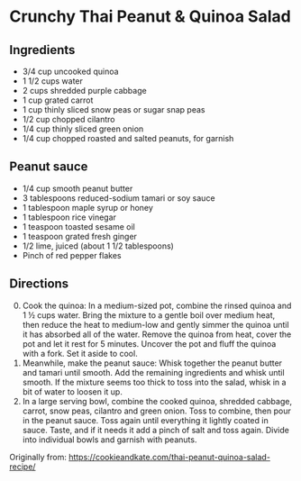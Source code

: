 Crunchy Thai Peanut & Quinoa Salad
=========

Ingredients
-----------
 * 3/4 cup uncooked quinoa
 * 1 1/2 cups water
 * 2 cups shredded purple cabbage
 * 1 cup grated carrot
 * 1 cup thinly sliced snow peas or sugar snap peas
 * 1/2 cup chopped cilantro
 * 1/4 cup thinly sliced green onion
 * 1/4 cup chopped roasted and salted peanuts, for garnish

Peanut sauce
-----------
 * 1/4 cup smooth peanut butter
 * 3 tablespoons reduced-sodium tamari or soy sauce
 * 1 tablespoon maple syrup or honey
 * 1 tablespoon rice vinegar
 * 1 teaspoon toasted sesame oil
 * 1 teaspoon grated fresh ginger
 * 1/2 lime, juiced (about 1 1/2 tablespoons)
 * Pinch of red pepper flakes

Directions
---------
 0. Cook the quinoa: In a medium-sized pot, combine the rinsed quinoa and 1 ½ cups water. Bring the mixture to a gentle boil over medium heat, then reduce the heat to medium-low and gently simmer the quinoa until it has absorbed all of the water. Remove the quinoa from heat, cover the pot and let it rest for 5 minutes. Uncover the pot and fluff the quinoa with a fork. Set it aside to cool.
 1. Meanwhile, make the peanut sauce: Whisk together the peanut butter and tamari until smooth. Add the remaining ingredients and whisk until smooth. If the mixture seems too thick to toss into the salad, whisk in a bit of water to loosen it up.
 2. In a large serving bowl, combine the cooked quinoa, shredded cabbage, carrot, snow peas, cilantro and green onion. Toss to combine, then pour in the peanut sauce. Toss again until everything it lightly coated in sauce. Taste, and if it needs it add a pinch of salt and toss again. Divide into individual bowls and garnish with peanuts.

Originally from:
  https://cookieandkate.com/thai-peanut-quinoa-salad-recipe/
